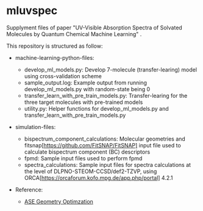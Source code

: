 # mluvspec
Supplyment files of paper "UV-Visible Absorption Spectra of Solvated Molecules by Quantum Chemical Machine Learning" . 

This repository is structured as follow:
* machine-learning-python-files:
    * develop_ml_models.py: Develop 7-molecule (transfer-learing) model using cross-validation scheme
    * sample_output.log: Example output from running develop_ml_models.py with random-state being 0
    * transfer_learn_with_pre_train_models.py: Transfer-learing for the three target molecules with pre-trained models
    * utility.py: Helper functions for develop_ml_models.py and transfer_learn_with_pre_train_models.py
    
* simulation-files:
  * bispectrum_component_calculations: Molecular geometries and fitsnap[https://github.com/FitSNAP/FitSNAP] input file used to calculate bispectrum component (BC) descriptors
  * fpmd: Sample input files used to perform fpmd
  * spectra_calculations: Sample input files for spectra calculations at the level of DLPNO-STEOM-CCSD/def2-TZVP, using ORCA[https://orcaforum.kofo.mpg.de/app.php/portal] 4.2.1
  
* Reference:
   * [ASE Geometry Optimzation](https://wiki.fysik.dtu.dk/ase/ase/optimize.html)
